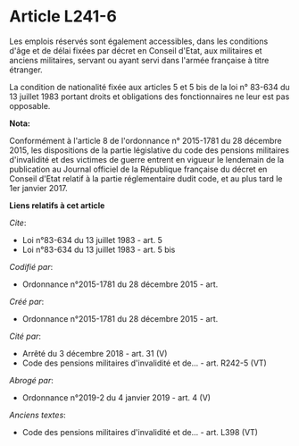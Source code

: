 # Article L241-6

Les emplois réservés sont également accessibles, dans les conditions d'âge et de délai fixées par décret en Conseil d'Etat,
aux militaires et anciens militaires, servant ou ayant servi dans l'armée française à titre étranger.

La condition de nationalité fixée aux articles 5 et 5 bis de la loi n° 83-634 du 13 juillet 1983 portant droits et
obligations des fonctionnaires ne leur est pas opposable.

**Nota:**

Conformément à l'article 8 de l'ordonnance n° 2015-1781 du 28 décembre 2015, les dispositions de la partie législative du
code des pensions militaires d'invalidité et des victimes de guerre entrent en vigueur le lendemain de la publication au
Journal officiel de la République française du décret en Conseil d'Etat relatif à la partie réglementaire dudit code, et au
plus tard le 1er janvier 2017.

**Liens relatifs à cet article**

_Cite_:

  - Loi n°83-634 du 13 juillet 1983 - art. 5
  - Loi n°83-634 du 13 juillet 1983 - art. 5 bis

_Codifié par_:

  - Ordonnance n°2015-1781 du 28 décembre 2015 - art.

_Créé par_:

  - Ordonnance n°2015-1781 du 28 décembre 2015 - art.

_Cité par_:

  - Arrêté du 3 décembre 2018 - art. 31 (V)
  - Code des pensions militaires d'invalidité et de... - art. R242-5 (VT)

_Abrogé par_:

  - Ordonnance n°2019-2 du 4 janvier 2019 - art. 4 (V)

_Anciens textes_:

  - Code des pensions militaires d'invalidité et de... - art. L398 (VT)
